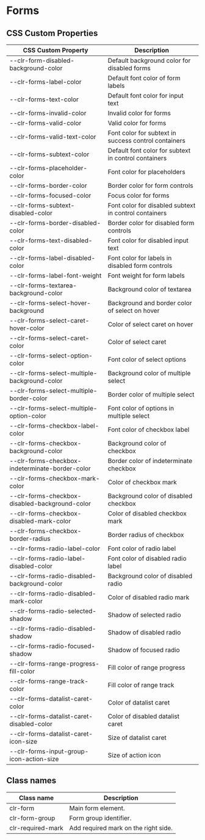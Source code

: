 # Forms

## CSS Custom Properties

| CSS Custom Property                             | Description                                           |
| ----------------------------------------------- | ----------------------------------------------------- |
| --clr-form-disabled-background-color            | Default background color for disabled forms           |
| --clr-forms-label-color                         | Default font color of form labels                     |
| --clr-forms-text-color                          | Default font color for input text                     |
| --clr-forms-invalid-color                       | Invalid color for forms                               |
| --clr-forms-valid-color                         | Valid color for forms                                 |
| --clr-forms-valid-text-color                    | Font color for subtext in success control containers  |
| --clr-forms-subtext-color                       | Default font color for subtext in control containers  |
| --clr-forms-placeholder-color                   | Font color for placeholders                           |
| --clr-forms-border-color                        | Border color for form controls                        |
| --clr-forms-focused-color                       | Focus color for forms                                 |
| --clr-forms-subtext-disabled-color              | Font color for disabled subtext in control containers |
| --clr-forms-border-disabled-color               | Border color for disabled form controls               |
| --clr-forms-text-disabled-color                 | Font color for disabled input text                    |
| --clr-forms-label-disabled-color                | Font color for labels in disabled form controls       |
| --clr-forms-label-font-weight                   | Font weight for form labels                           |
| --clr-forms-textarea-background-color           | Background color of textarea                          |
| --clr-forms-select-hover-background             | Background and border color of select on hover        |
| --clr-forms-select-caret-hover-color            | Color of select caret on hover                        |
| --clr-forms-select-caret-color                  | Color of select caret                                 |
| --clr-forms-select-option-color                 | Font color of select options                          |
| --clr-forms-select-multiple-background-color    | Background color of multiple select                   |
| --clr-forms-select-multiple-border-color        | Border color of multiple select                       |
| --clr-forms-select-multiple-option-color        | Font color of options in multiple select              |
| --clr-forms-checkbox-label-color                | Font color of checkbox label                          |
| --clr-forms-checkbox-background-color           | Background color of checkbox                          |
| --clr-forms-checkbox-indeterminate-border-color | Border color of indeterminate checkbox                |
| --clr-forms-checkbox-mark-color                 | Color of checkbox mark                                |
| --clr-forms-checkbox-disabled-background-color  | Background color of disabled checkbox                 |
| --clr-forms-checkbox-disabled-mark-color        | Color of disabled checkbox mark                       |
| --clr-forms-checkbox-border-radius              | Border radius of checkbox                             |
| --clr-forms-radio-label-color                   | Font color of radio label                             |
| --clr-forms-radio-label-disabled-color          | Font color of disabled radio label                    |
| --clr-forms-radio-disabled-background-color     | Background color of disabled radio                    |
| --clr-forms-radio-disabled-mark-color           | Color of disabled radio mark                          |
| --clr-forms-radio-selected-shadow               | Shadow of selected radio                              |
| --clr-forms-radio-disabled-shadow               | Shadow of disabled radio                              |
| --clr-forms-radio-focused-shadow                | Shadow of focused radio                               |
| --clr-forms-range-progress-fill-color           | Fill color of range progress                          |
| --clr-forms-range-track-color                   | Fill color of range track                             |
| --clr-forms-datalist-caret-color                | Color of datalist caret                               |
| --clr-forms-datalist-caret-disabled-color       | Color of disabled datalist caret                      |
| --clr-forms-datalist-caret-icon-size            | Size of datalist caret                                |
| --clr-forms-input-group-icon-action-size        | Size of action icon                                   |

## Class names

| Class name        | Description                          |
| ----------------- | ------------------------------------ |
| clr-form          | Main form element.                   |
| clr-form-group    | Form group identifier.               |
| clr-required-mark | Add required mark on the right side. |
